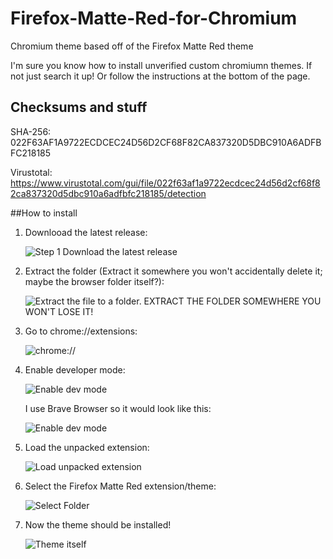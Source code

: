 # Firefox-Matte-Red-for-Chromium
Chromium theme based off of the Firefox Matte Red theme

I'm sure you know how to install unverified custom chromiumn themes. If not just search it up! 
Or follow the instructions at the bottom of the page. 

## Checksums and stuff
SHA-256: 022F63AF1A9722ECDCEC24D56D2CF68F82CA837320D5DBC910A6ADFBFC218185 

Virustotal:
https://www.virustotal.com/gui/file/022f63af1a9722ecdcec24d56d2cf68f82ca837320d5dbc910a6adfbfc218185/detection

##How to install
1. Downlooad the latest release:
   
   ![Step 1 Download the latest release](https://i.ibb.co/CV0Hzdd/image.png)
   
2. Extract the folder (Extract it somewhere you won't accidentally delete it; maybe the browser folder itself?):
   
   ![Extract the file to a folder. EXTRACT THE FOLDER SOMEWHERE YOU WON'T LOSE IT!](https://i.ibb.co/XjKPTmr/image.png)
   
3. Go to chrome://extensions:
   
   ![chrome://](https://i.ibb.co/pKN4M5t/image.png)
   
4. Enable developer mode:
   
   ![Enable dev mode](https://i.ibb.co/t8JDNJP/image.png)
   
   I use Brave Browser so it would look like this:
   
   ![Enable dev mode](https://i.ibb.co/4Jfrph8/image.png)
   
5. Load the unpacked extension:
   
   ![Load unpacked extension](https://i.ibb.co/Yc2sp1t/image.png)
   
6. Select the Firefox Matte Red extension/theme:
   
   ![Select Folder](https://i.ibb.co/DGrvTcG/image.png)

7. Now the theme should be installed! 
   
   ![Theme itself](https://i.ibb.co/cX1gmR1/image.png)
